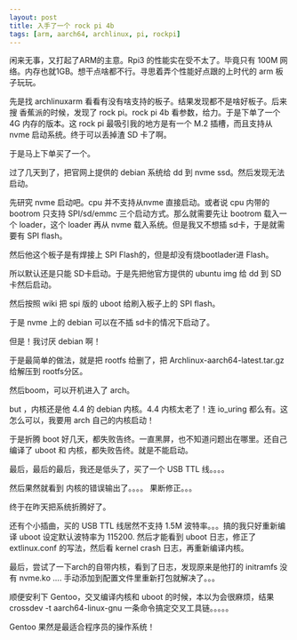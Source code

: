 ```yaml
---
layout: post
title: 入手了一个 rock pi 4b
tags: [arm, aarch64, archlinux, pi, rockpi]
---
```










闲来无事，又打起了ARM的主意。Rpi3 的性能实在受不太了。毕竟只有 100M 网络。内存也就1GB。想干点啥都不行。寻思着弄个性能好点跟的上时代的 arm 板子玩玩。

先是找 archlinuxarm 看看有没有啥支持的板子。结果发现都不是啥好板子。后来搜 香蕉派的时候，发现了 rock pi。rock pi 4b 看参数，给力。于是下单了一个 4G 内存的版本。这 rock pi 最吸引我的地方是有一个 M.2 插槽，而且支持从 nvme 启动系统。终于可以丢掉渣 SD 卡了啊。

于是马上下单买了一个。



过了几天到了，把官网上提供的 debian 系统给 dd 到 nvme ssd。然后发现无法启动。

先研究 nvme 启动吧。cpu 并不支持从nvme 直接启动。或者说 cpu 内带的 bootrom 只支持 SPI/sd/emmc 三个启动方式。那么就需要先让 bootrom 载入一个 loader，这个 loader 再从 nvme 载入系统。但是我又不想插 sd卡，于是就需要有 SPI flash。

然后他这个板子是有焊接上 SPI Flash的，但是却没有烧bootlader进 Flash。

所以默认还是只能 SD卡启动。于是先把他官方提供的 ubuntu img 给 dd 到 SD 卡然后启动。

然后按照 wiki 把 spi 版的 uboot 给刷入板子上的 SPI flash。

于是 nvme 上的 debian 可以在不插 sd卡的情况下启动了。

但是！我讨厌 debian 啊！

于是最简单的做法，就是把 rootfs 给删了，把 Archlinux-aarch64-latest.tar.gz 给解压到 rootfs分区。

然后boom，可以开机进入了 arch。

but ，内核还是他 4.4 的 debian 内核。4.4 内核太老了！连 io_uring 都么有。这怎么可以，我要用 arch 自己的内核启动！

于是折腾 boot 好几天，都失败告终。一直黑屏，也不知道问题出在哪里。还自己编译了 uboot 和 内核，都失败告终。就是不能启动。

最后，最后的最后，我还是低头了，买了一个 USB TTL 线。。。。

然后果然就看到 内核的错误输出了。。。。 果断修正。。。

终于在昨天把系统折腾好了。



还有个小插曲，买的 USB TTL 线居然不支持 1.5M 波特率。。。搞的我只好重新编译 uboot 设定默认波特率为 115200. 然后才能看到 uboot 日志，修正了 extlinux.conf 的写法，然后看 kernel crash 日志，再重新编译内核。

最后，尝试了一下arch的自带内核，看到了日志，发现原来是他打的 initramfs 没有 nvme.ko .... 手动添加到配置文件里重新打包就解决了。。。 



顺便安利下 Gentoo，交叉编译内核和 uboot 的时候，本以为会很麻烦，结果 crossdev -t aarch64-linux-gnu 一条命令搞定交叉工具链。。。。。



Gentoo 果然是最适合程序员的操作系统！
